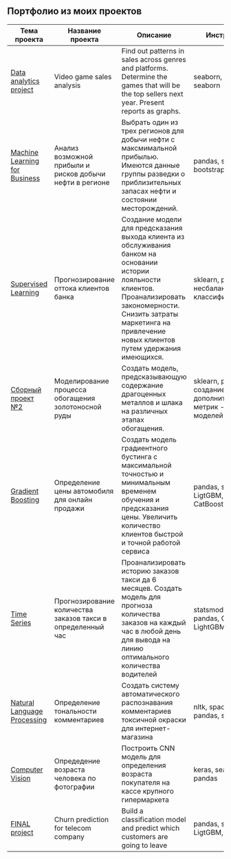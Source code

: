 
## Портфолио из моих проектов  

| Тема проекта | Название проекта | Описание | Инструменты |
| --- | --- | --- | --- |  
| [Data analytics project](https://github.com/smakarin/yandex_praktikum_projects/tree/master/Quarterly%20project%20%231) | Video game sales analysis | Find out patterns in sales across genres and platforms. Determine the games that will be the top sellers next year. Present reports as graphs. | seaborn, plotly, scipy, seaborn | 
| [Machine Learning for Business](https://github.com/smakarin/yandex_praktikum_projects/tree/master/Machine%20Learning%20for%20Business) | Анализ возможной прибыли и рисков добычи нефти в регионе | Выбрать один из трех регионов для добычи нефти с максмимальной прибылью. Имеются данные группы разведки о приблизительных запасах нефти и состоянии месторождений. | pandas, seaborn, bootstrap | 
| [Supervised Learning](https://github.com/smakarin/yandex_praktikum_projects/tree/master/Supervised%20Learning) | Прогнозирование оттока клиентов банка | Создание модели для предсказания выхода клиента из обслуживания банком на основании истории лояльности клиентов. Проанализировать закономерности. Снизить затраты маркетинга на привлечение новых клиентов путем удержания имеющихся. | sklearn, pandas, несбалансированные классификации |
| [Сборный проект №2](https://github.com/smakarin/yandex_praktikum_projects/tree/master/Quarterly%20project%20%232) | Моделирование процесса обогащения золотоносной руды | Создать модель, предсказывающую содержание драгоценных металлов и шлака на различных этапах обогащения. | sklearn, pandas, создание дополнительных метрик - скоринга моделей | 
| [Gradient Boosting](https://github.com/smakarin/yandex_praktikum_projects/tree/master/Gradient%20Boosting) | Определение цены автомобиля для онлайн продажи | Создать модель градиентного бустинга с максимальной точностью и минимальным временем обучения и предсказания цены. Увеличить количество клиентов быстрой и точной работой сервиса | pandas, sklearn, LigtGBM, XGBoost, CatBoost |  
| [Time Series](https://github.com/smakarin/yandex_praktikum_projects/tree/master/Time%20Series) | Прогнозирование количества заказов такси в определенный час | Проанализировать историю заказов такси да 6 месяцев. Создать модель для прогноза количества заказов на каждый час в любой день для вывода на линию оптимального количества водителей | statsmodels, sklearn, pandas, CatBoost, LightGBM |  
| [Natural Language Processing](https://github.com/smakarin/yandex_praktikum_projects/tree/master/Natural%20Language%20Processing) | Определение тональности комментариев | Создать систему автоматического распознавания комментариев токсичной окраски для интернет-магазина | nltk, spacy, BERT, pandas, sklearn | 
| [Computer Vision](https://github.com/smakarin/yandex_praktikum_projects/tree/master/Computer%20Vision) | Опредедение возраста человека по фотографии | Построить CNN модель для определения возраста покупателя на кассе крупного гипермаркета | keras, seaborn, pandas |
| [FINAL project](https://github.com/smakarin/yandex_praktikum_projects/tree/master/FINAL%20project) | Churn prediction for telecom company | Build a classification model and predict which customers are going to leave | pandas, sklearn, LigtGBM, CatBoost |
